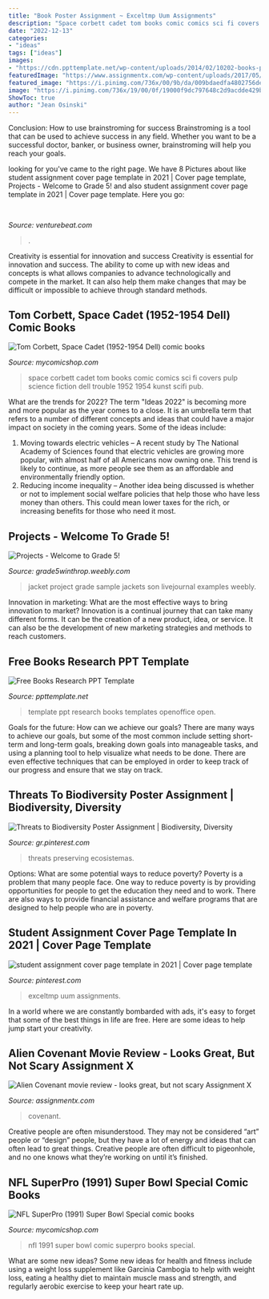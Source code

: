 ```yaml
---
title: "Book Poster Assignment ~ Exceltmp Uum Assignments"
description: "Space corbett cadet tom books comic comics sci fi covers pulp science fiction dell trouble 1952 1954 kunst scifi pub"
date: "2022-12-13"
categories:
- "ideas"
tags: ["ideas"]
images:
- "https://cdn.ppttemplate.net/wp-content/uploads/2014/02/10202-books-ppt-template-0001-1.jpg"
featuredImage: "https://www.assignmentx.com/wp-content/uploads/2017/05/ALIEN-COVENANT-poster-2.jog_.jpeg"
featured_image: "https://i.pinimg.com/736x/00/9b/da/009bdaedfa4802756de7afe7fca37e89.jpg"
image: "https://i.pinimg.com/736x/19/00/0f/19000f9dc797648c2d9acdde429b98d9--showroom-media-literacy.jpg"
ShowToc: true
author: "Jean Osinski"
---
```



Conclusion: How to use brainstroming for success
Brainstroming is a tool that can be used to achieve success in any field. Whether you want to be a successful doctor, banker, or business owner, brainstroming will help you reach your goals.

	

		
looking for  you've came to the right page. We have 8 Pictures about  like student assignment cover page template in 2021 | Cover page template, Projects - Welcome to Grade 5! and also student assignment cover page template in 2021 | Cover page template. Here you go:
		
    
## 

<img loading=lazy src="https://venturebeat.com/wp-content/uploads/2018/06/Scan-image.jpg?w=800" onerror="this.onerror=null;this.src='https://tse3.mm.bing.net/th?id=OIP.fXyGAlvz-e3kQpni8Lv-dAHaE7&amp;pid=15.1';" alt="">

_Source: venturebeat.com_

>. 

	

Creativity is essential for innovation and success
Creativity is essential for innovation and success. The ability to come up with new ideas and concepts is what allows companies to advance technologically and compete in the market. It can also help them make changes that may be difficult or impossible to achieve through standard methods.

    
## Tom Corbett, Space Cadet (1952-1954 Dell) Comic Books

<img loading=lazy src="https://d1466nnw0ex81e.cloudfront.net/n_iv/600/1055827.jpg" onerror="this.onerror=null;this.src='https://tse3.mm.bing.net/th?id=OIP.dkgx054JbSaAii6ual7qDAHaKo&amp;pid=15.1';" alt="Tom Corbett, Space Cadet (1952-1954 Dell) comic books">

_Source: mycomicshop.com_

>space corbett cadet tom books comic comics sci fi covers pulp science fiction dell trouble 1952 1954 kunst scifi pub. 

	

What are the trends for 2022?
The term "Ideas 2022" is becoming more and more popular as the year comes to a close. It is an umbrella term that refers to a number of different concepts and ideas that could have a major impact on society in the coming years. Some of the ideas include: 
1) Moving towards electric vehicles – A recent study by The National Academy of Sciences found that electric vehicles are growing more popular, with almost half of all Americans now owning one. This trend is likely to continue, as more people see them as an affordable and environmentally friendly option. 
2) Reducing income inequality – Another idea being discussed is whether or not to implement social welfare policies that help those who have less money than others. This could mean lower taxes for the rich, or increasing benefits for those who need it most.

    
## Projects - Welcome To Grade 5!

<img loading=lazy src="http://grade5winthrop.weebly.com/uploads/1/3/5/1/13512388/bookjacket2.jpg" onerror="this.onerror=null;this.src='https://tse4.mm.bing.net/th?id=OIP.CkSHLdtFUUwESIXSlGieTAHaJ4&amp;pid=15.1';" alt="Projects - Welcome to Grade 5!">

_Source: grade5winthrop.weebly.com_

>jacket project grade sample jackets son livejournal examples weebly. 

	

Innovation in marketing: What are the most effective ways to bring innovation to market?
Innovation is a continual journey that can take many different forms. It can be the creation of a new product, idea, or service. It can also be the development of new marketing strategies and methods to reach customers.

    
## Free Books Research PPT Template

<img loading=lazy src="https://cdn.ppttemplate.net/wp-content/uploads/2014/02/10202-books-ppt-template-0001-1.jpg" onerror="this.onerror=null;this.src='https://tse4.mm.bing.net/th?id=OIP.MWW7raQEygUZBxbVbuH7twHaFj&amp;pid=15.1';" alt="Free Books Research PPT Template">

_Source: ppttemplate.net_

>template ppt research books templates openoffice open. 

	

Goals for the future: How can we achieve our goals?
There are many ways to achieve our goals, but some of the most common include setting short-term and long-term goals, breaking down goals into manageable tasks, and using a planning tool to help visualize what needs to be done. There are even effective techniques that can be employed in order to keep track of our progress and ensure that we stay on track.

    
## Threats To Biodiversity Poster Assignment | Biodiversity, Diversity

<img loading=lazy src="https://i.pinimg.com/736x/19/00/0f/19000f9dc797648c2d9acdde429b98d9--showroom-media-literacy.jpg" onerror="this.onerror=null;this.src='https://tse4.mm.bing.net/th?id=OIP.lzqDtipyFgO49zGCR0zeXwHaIq&amp;pid=15.1';" alt="Threats to Biodiversity Poster Assignment | Biodiversity, Diversity">

_Source: gr.pinterest.com_

>threats preserving ecosistemas. 

	

Options: What are some potential ways to reduce poverty?
Poverty is a problem that many people face. One way to reduce poverty is by providing opportunities for people to get the education they need and to work. There are also ways to provide financial assistance and welfare programs that are designed to help people who are in poverty.

    
## Student Assignment Cover Page Template In 2021 | Cover Page Template

<img loading=lazy src="https://i.pinimg.com/736x/00/9b/da/009bdaedfa4802756de7afe7fca37e89.jpg" onerror="this.onerror=null;this.src='https://tse4.mm.bing.net/th?id=OIP.Og6C3OFN0R_xD7Qg9qZ6xAAAAA&amp;pid=15.1';" alt="student assignment cover page template in 2021 | Cover page template">

_Source: pinterest.com_

>exceltmp uum assignments. 

	

In a world where we are constantly bombarded with ads, it's easy to forget that some of the best things in life are free. Here are some ideas to help jump start your creativity.

    
## Alien Covenant Movie Review - Looks Great, But Not Scary Assignment X

<img loading=lazy src="https://www.assignmentx.com/wp-content/uploads/2017/05/ALIEN-COVENANT-poster-2.jog_.jpeg" onerror="this.onerror=null;this.src='https://tse3.mm.bing.net/th?id=OIP.tGFP46Q1xcp36wXL9nx3PQHaK-&amp;pid=15.1';" alt="Alien Covenant movie review - looks great, but not scary Assignment X">

_Source: assignmentx.com_

>covenant. 

	

Creative people are often misunderstood. They may not be considered “art” people or “design” people, but they have a lot of energy and ideas that can often lead to great things. Creative people are often difficult to pigeonhole, and no one knows what they’re working on until it’s finished.

    
## NFL SuperPro (1991) Super Bowl Special Comic Books

<img loading=lazy src="https://d1466nnw0ex81e.cloudfront.net/n_iv/600/1178225.jpg" onerror="this.onerror=null;this.src='https://tse4.mm.bing.net/th?id=OIP.y9NHyi9nNDlZjROrMfpn0QHaLI&amp;pid=15.1';" alt="NFL SuperPro (1991) Super Bowl Special comic books">

_Source: mycomicshop.com_

>nfl 1991 super bowl comic superpro books special. 

	

What are some new ideas?
Some new ideas for health and fitness include using a weight loss supplement like Garcinia Cambogia to help with weight loss, eating a healthy diet to maintain muscle mass and strength, and regularly aerobic exercise to keep your heart rate up.

